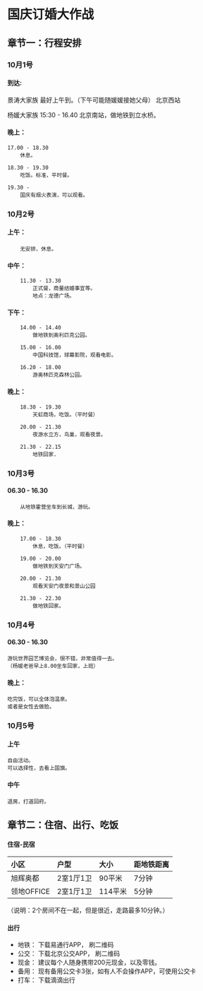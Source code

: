# 国庆订婚大作战
## 章节一：行程安排
### 10月1号
#### 到达:
景涛大家族
	最好上午到。（下午可能随媛媛接她父母）
	北京西站

杨媛大家族
	15:30 - 16.40
	北京南站，做地铁到立水桥。
			
#### 晚上：
	17.00 - 18.30 
		休息。

	18.30 - 19.30
		吃饭。标准，平时餐。

	19.30 - 
		国庆有烟火表演，可以观看。
	

### 10月2号
#### 上午：
		无安排，休息。

#### 中午：
		11.30 - 13.30
			正式餐，商量结婚事宜等。
			地点：龙德广场。
			
#### 下午：	
		14.00 - 14.40
			做地铁到奥利匹克公园。
		
		15.00 - 16.00 
			中国科技馆，球幕影院，观看电影。
			
		16.20 - 18.00
			游奥林匹克森林公园。
			
#### 晚上：
			
		18.30 - 19.30
			天虹商场，吃饭。（平时餐）
			
		20.00 - 21.30
			夜游水立方，鸟巢，观看夜景。
			
		21.30 - 22.15
			地铁回家.
	
	
### 10月3号
#### 06.30 -  16.30
		从地铁霍营坐车到长城，游玩。
		
#### 晚上：
		17.00 - 18.30 
			休息，吃饭。（平时餐）
		
		19.00 - 20.00
			做地铁到天安门广场。
		
		20.00 - 21.30
			观看天安门夜景和景山公园
			
		21.30 - 22.30
			做地铁回家。
	
	
### 10月4号
#### 06.30 - 16.30
	游玩世界园艺博览会，很不错，非常值得一去。
	（杨媛老爸早上8.00坐车回家，上班）
	
	
	
#### 晚上：
	吃完饭，可以全体泡温泉。
	或者是女性去做脸。

	
### 10月5号
#### 上午
	自由活动。
	可以选择性，去看上国旗。


#### 中午
	退房，打道回府。

## 章节二：住宿、出行、吃饭

#### 住宿-民宿

  | 小区        | 户型       | 大小    | 距地铁距离 |
  | :-----      | :-----    | :-----  | :-----   |    
  | 旭辉奥都    | 2室1厅1卫  | 90平米  | 7分钟
  | 领地OFFICE  | 2室1厅1卫  | 114平米 | 5分钟

（说明：2个房间不在一起，但是很近，走路最多10分钟。）


#### 出行
* 地铁： 下载易通行APP， 刷二维码  
* 公交： 下载北京公交APP， 刷二维码  
* 现金： 建议每个人随身携带200元现金，以及零钱。  
* 备用： 现有备用公交卡3张，如有人不会操作APP，可使用公交卡  
* 打车： 下载滴滴出行

